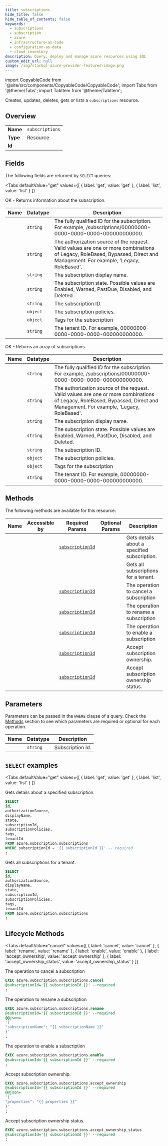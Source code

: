 ```yaml
--- 
title: subscriptions
hide_title: false
hide_table_of_contents: false
keywords:
  - subscriptions
  - subscription
  - azure
  - infrastructure-as-code
  - configuration-as-data
  - cloud inventory
description: Query, deploy and manage azure resources using SQL
custom_edit_url: null
image: /img/stackql-azure-provider-featured-image.png
---
```


import CopyableCode from '@site/src/components/CopyableCode/CopyableCode';
import Tabs from '@theme/Tabs';
import TabItem from '@theme/TabItem';

Creates, updates, deletes, gets or lists a <code>subscriptions</code> resource.

## Overview
<table><tbody>
<tr><td><b>Name</b></td><td><code>subscriptions</code></td></tr>
<tr><td><b>Type</b></td><td>Resource</td></tr>
<tr><td><b>Id</b></td><td><CopyableCode code="azure.subscription.subscriptions" /></td></tr>
</tbody></table>

## Fields

The following fields are returned by `SELECT` queries:

<Tabs
    defaultValue="get"
    values={[
        { label: 'get', value: 'get' },
        { label: 'list', value: 'list' }
    ]}
>
<TabItem value="get">

OK - Returns information about the subscription.

<table>
<thead>
    <tr>
    <th>Name</th>
    <th>Datatype</th>
    <th>Description</th>
    </tr>
</thead>
<tbody>
<tr>
    <td><CopyableCode code="id" /></td>
    <td><code>string</code></td>
    <td>The fully qualified ID for the subscription. For example, /subscriptions/00000000-0000-0000-0000-000000000000.</td>
</tr>
<tr>
    <td><CopyableCode code="authorizationSource" /></td>
    <td><code>string</code></td>
    <td>The authorization source of the request. Valid values are one or more combinations of Legacy, RoleBased, Bypassed, Direct and Management. For example, 'Legacy, RoleBased'.</td>
</tr>
<tr>
    <td><CopyableCode code="displayName" /></td>
    <td><code>string</code></td>
    <td>The subscription display name.</td>
</tr>
<tr>
    <td><CopyableCode code="state" /></td>
    <td><code>string</code></td>
    <td>The subscription state. Possible values are Enabled, Warned, PastDue, Disabled, and Deleted.</td>
</tr>
<tr>
    <td><CopyableCode code="subscriptionId" /></td>
    <td><code>string</code></td>
    <td>The subscription ID.</td>
</tr>
<tr>
    <td><CopyableCode code="subscriptionPolicies" /></td>
    <td><code>object</code></td>
    <td>The subscription policies.</td>
</tr>
<tr>
    <td><CopyableCode code="tags" /></td>
    <td><code>object</code></td>
    <td>Tags for the subscription</td>
</tr>
<tr>
    <td><CopyableCode code="tenantId" /></td>
    <td><code>string</code></td>
    <td>The tenant ID. For example, 00000000-0000-0000-0000-000000000000.</td>
</tr>
</tbody>
</table>
</TabItem>
<TabItem value="list">

OK - Returns an array of subscriptions.

<table>
<thead>
    <tr>
    <th>Name</th>
    <th>Datatype</th>
    <th>Description</th>
    </tr>
</thead>
<tbody>
<tr>
    <td><CopyableCode code="id" /></td>
    <td><code>string</code></td>
    <td>The fully qualified ID for the subscription. For example, /subscriptions/00000000-0000-0000-0000-000000000000.</td>
</tr>
<tr>
    <td><CopyableCode code="authorizationSource" /></td>
    <td><code>string</code></td>
    <td>The authorization source of the request. Valid values are one or more combinations of Legacy, RoleBased, Bypassed, Direct and Management. For example, 'Legacy, RoleBased'.</td>
</tr>
<tr>
    <td><CopyableCode code="displayName" /></td>
    <td><code>string</code></td>
    <td>The subscription display name.</td>
</tr>
<tr>
    <td><CopyableCode code="state" /></td>
    <td><code>string</code></td>
    <td>The subscription state. Possible values are Enabled, Warned, PastDue, Disabled, and Deleted.</td>
</tr>
<tr>
    <td><CopyableCode code="subscriptionId" /></td>
    <td><code>string</code></td>
    <td>The subscription ID.</td>
</tr>
<tr>
    <td><CopyableCode code="subscriptionPolicies" /></td>
    <td><code>object</code></td>
    <td>The subscription policies.</td>
</tr>
<tr>
    <td><CopyableCode code="tags" /></td>
    <td><code>object</code></td>
    <td>Tags for the subscription</td>
</tr>
<tr>
    <td><CopyableCode code="tenantId" /></td>
    <td><code>string</code></td>
    <td>The tenant ID. For example, 00000000-0000-0000-0000-000000000000.</td>
</tr>
</tbody>
</table>
</TabItem>
</Tabs>

## Methods

The following methods are available for this resource:

<table>
<thead>
    <tr>
    <th>Name</th>
    <th>Accessible by</th>
    <th>Required Params</th>
    <th>Optional Params</th>
    <th>Description</th>
    </tr>
</thead>
<tbody>
<tr>
    <td><a href="#get"><CopyableCode code="get" /></a></td>
    <td><CopyableCode code="select" /></td>
    <td><a href="#parameter-subscriptionId"><code>subscriptionId</code></a></td>
    <td></td>
    <td>Gets details about a specified subscription.</td>
</tr>
<tr>
    <td><a href="#list"><CopyableCode code="list" /></a></td>
    <td><CopyableCode code="select" /></td>
    <td></td>
    <td></td>
    <td>Gets all subscriptions for a tenant.</td>
</tr>
<tr>
    <td><a href="#cancel"><CopyableCode code="cancel" /></a></td>
    <td><CopyableCode code="exec" /></td>
    <td><a href="#parameter-subscriptionId"><code>subscriptionId</code></a></td>
    <td></td>
    <td>The operation to cancel a subscription</td>
</tr>
<tr>
    <td><a href="#rename"><CopyableCode code="rename" /></a></td>
    <td><CopyableCode code="exec" /></td>
    <td><a href="#parameter-subscriptionId"><code>subscriptionId</code></a></td>
    <td></td>
    <td>The operation to rename a subscription</td>
</tr>
<tr>
    <td><a href="#enable"><CopyableCode code="enable" /></a></td>
    <td><CopyableCode code="exec" /></td>
    <td><a href="#parameter-subscriptionId"><code>subscriptionId</code></a></td>
    <td></td>
    <td>The operation to enable a subscription</td>
</tr>
<tr>
    <td><a href="#accept_ownership"><CopyableCode code="accept_ownership" /></a></td>
    <td><CopyableCode code="exec" /></td>
    <td><a href="#parameter-subscriptionId"><code>subscriptionId</code></a></td>
    <td></td>
    <td>Accept subscription ownership.</td>
</tr>
<tr>
    <td><a href="#accept_ownership_status"><CopyableCode code="accept_ownership_status" /></a></td>
    <td><CopyableCode code="exec" /></td>
    <td><a href="#parameter-subscriptionId"><code>subscriptionId</code></a></td>
    <td></td>
    <td>Accept subscription ownership status.</td>
</tr>
</tbody>
</table>

## Parameters

Parameters can be passed in the `WHERE` clause of a query. Check the [Methods](#methods) section to see which parameters are required or optional for each operation.

<table>
<thead>
    <tr>
    <th>Name</th>
    <th>Datatype</th>
    <th>Description</th>
    </tr>
</thead>
<tbody>
<tr id="parameter-subscriptionId">
    <td><CopyableCode code="subscriptionId" /></td>
    <td><code>string</code></td>
    <td>Subscription Id.</td>
</tr>
</tbody>
</table>

## `SELECT` examples

<Tabs
    defaultValue="get"
    values={[
        { label: 'get', value: 'get' },
        { label: 'list', value: 'list' }
    ]}
>
<TabItem value="get">

Gets details about a specified subscription.

```sql
SELECT
id,
authorizationSource,
displayName,
state,
subscriptionId,
subscriptionPolicies,
tags,
tenantId
FROM azure.subscription.subscriptions
WHERE subscriptionId = '{{ subscriptionId }}' -- required
;
```
</TabItem>
<TabItem value="list">

Gets all subscriptions for a tenant.

```sql
SELECT
id,
authorizationSource,
displayName,
state,
subscriptionId,
subscriptionPolicies,
tags,
tenantId
FROM azure.subscription.subscriptions
;
```
</TabItem>
</Tabs>


## Lifecycle Methods

<Tabs
    defaultValue="cancel"
    values={[
        { label: 'cancel', value: 'cancel' },
        { label: 'rename', value: 'rename' },
        { label: 'enable', value: 'enable' },
        { label: 'accept_ownership', value: 'accept_ownership' },
        { label: 'accept_ownership_status', value: 'accept_ownership_status' }
    ]}
>
<TabItem value="cancel">

The operation to cancel a subscription

```sql
EXEC azure.subscription.subscriptions.cancel 
@subscriptionId='{{ subscriptionId }}' --required
;
```
</TabItem>
<TabItem value="rename">

The operation to rename a subscription

```sql
EXEC azure.subscription.subscriptions.rename 
@subscriptionId='{{ subscriptionId }}' --required 
@@json=
'{
"subscriptionName": "{{ subscriptionName }}"
}'
;
```
</TabItem>
<TabItem value="enable">

The operation to enable a subscription

```sql
EXEC azure.subscription.subscriptions.enable 
@subscriptionId='{{ subscriptionId }}' --required
;
```
</TabItem>
<TabItem value="accept_ownership">

Accept subscription ownership.

```sql
EXEC azure.subscription.subscriptions.accept_ownership 
@subscriptionId='{{ subscriptionId }}' --required 
@@json=
'{
"properties": "{{ properties }}"
}'
;
```
</TabItem>
<TabItem value="accept_ownership_status">

Accept subscription ownership status.

```sql
EXEC azure.subscription.subscriptions.accept_ownership_status 
@subscriptionId='{{ subscriptionId }}' --required
;
```
</TabItem>
</Tabs>
